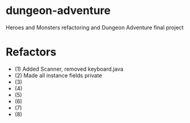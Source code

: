 # dungeon-adventure
Heroes and Monsters refactoring and Dungeon Adventure final project

# Refactors
* (1) Added Scanner, removed keyboard.java
* (2) Made all instance fields private 
* (3)
* (4)
* (5)
* (6)
* (7)
* (8)
